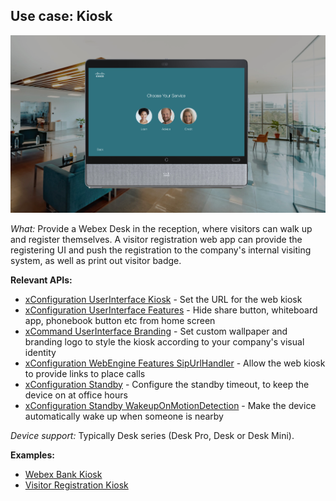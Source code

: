 ## Use case: Kiosk

<img src="/docs/images/kiosk/overview.png" />

*What:* Provide a Webex Desk in the reception, where visitors can walk up and register themselves. A visitor registration web app can provide the registering UI and push the registration to the company's internal visiting system, as well as print out visitor badge.

**Relevant APIs:**

* [xConfiguration UserInterface Kiosk](/xapi/search?search=userinterface+kiosk) - Set the URL for the web kiosk
* [xConfiguration UserInterface Features](/xapi/search?search=userinterface+features) - Hide share button, whiteboard app, phonebook button etc from home screen
* [xCommand UserInterface Branding](/xapi/search?search=userinterface+branding&Type=Command) - Set custom wallpaper and branding logo to style the kiosk according to your company's visual identity
* [xConfiguration WebEngine Features SipUrlHandler](/xapi/Configuration.WebEngine.Features.SipUrlHandler/) - Allow the web kiosk to provide links to place calls
* [xConfiguration Standby](/xapi/search?search=standby&Type=Configuration) - Configure the standby timeout, to keep the device on at office hours
* [xConfiguration Standby WakeupOnMotionDetection](https://roomos.cisco.com/xapi/Configuration.Standby.WakeupOnMotionDetection) - Make the device automatically wake up when someone is nearby

*Device support:* Typically Desk series (Desk Pro, Desk or Desk Mini).

**Examples:**

* [Webex Bank Kiosk](https://cisco-ce.github.io/roomos-samples/kiosk-example/)
* [Visitor Registration Kiosk](https://cisco-ce.github.io/roomos-samples/visitor-kiosk/)